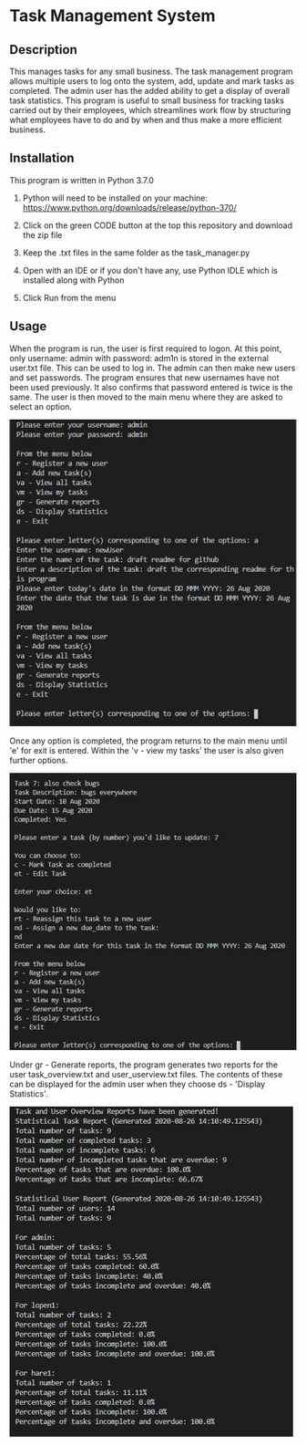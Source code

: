 # Task Management System

## Description
This manages tasks for any small business. The task management program allows multiple users to log onto the system, add, update and mark tasks as completed. The admin
user has the added ability to get a display of overall task statistics. This program is useful to small business for tracking tasks carried out by their employees, which 
streamlines work flow by structuring what employees have to do and by when and thus make a more efficient business.

## Installation
This program is written in Python 3.7.0

1. Python will need to be installed on your machine:
https://www.python.org/downloads/release/python-370/

2. Click on the green CODE button at the top this repository and download the zip file
3. Keep the .txt files in the same folder as the task_manager.py
4. Open with an IDE or if you don't have any, use Python IDLE which is installed along with Python
5. Click Run from the menu

## Usage
When the program is run, the user is first required to logon. At this point, only username: admin with password: adm1n is stored in the external user.txt file. This can be used
to log in. The admin can then make new users and set passwords. The program ensures that new usernames have not been used previously. It also confirms that password entered 
is twice is the same. The user is then moved to the main menu where they are asked to select an option.

![Main menu](main_menu.JPG)

Once any option is completed, the program returns to the main menu until 'e' for exit is entered. Within the 'v - view my tasks' the user is also given further options.

![Sub menus](sub_menu.JPG)

Under gr - Generate reports, the program generates two reports for the user task_overview.txt and user_userview.txt files. The contents of these can be displayed for the admin 
user when they choose ds - 'Display Statistics'.

![Display of statistical reports](statistical_report.JPG)



